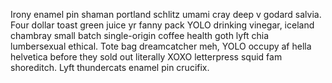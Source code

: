 Irony enamel pin shaman portland schlitz umami cray deep v godard salvia. Four dollar toast green juice yr fanny pack YOLO drinking vinegar, iceland chambray small batch single-origin coffee health goth lyft chia lumbersexual ethical. Tote bag dreamcatcher meh, YOLO occupy af hella helvetica before they sold out literally XOXO letterpress squid fam shoreditch. Lyft thundercats enamel pin crucifix.